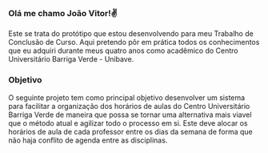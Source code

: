 ### Olá me chamo João Vitor!✌️

  Este se trata do protótipo que estou desenvolvendo para meu Trabalho de Conclusão de Curso. Aqui pretendo pôr em prática todos os conhecimentos que eu adquiri durante meus quatro anos como acadêmico do Centro Universitário Barriga Verde - Unibave.
  
### Objetivo

  O seguinte projeto tem como principal objetivo desenvolver um sistema para facilitar a organização dos horários de aulas do Centro Universitário Barriga Verde de maneira que possa se tornar uma alternativa mais viavel que o método atual e agilizar todo o processo em si. Este deve alocar os horários de aula de cada professor entre os dias da semana de forma que não haja conflito de agenda entre as disciplinas.
